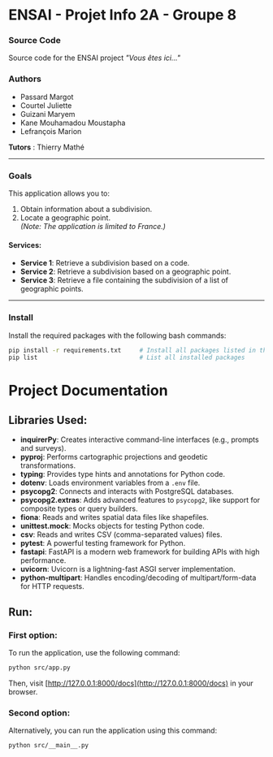 # **ENSAI - Projet Info 2A - Groupe 8**

### **Source Code**
Source code for the ENSAI project *"Vous êtes ici..."*

### **Authors**
- Passard Margot  
- Courtel Juliette  
- Guizani Maryem  
- Kane Mouhamadou Moustapha  
- Lefrançois Marion  

**Tutors** : Thierry Mathé  

---

### **Goals**
This application allows you to:
1. Obtain information about a subdivision.
2. Locate a geographic point.  
*(Note: The application is limited to France.)*

#### **Services:**
- **Service 1**: Retrieve a subdivision based on a code.  
- **Service 2**: Retrieve a subdivision based on a geographic point.  
- **Service 3**: Retrieve a file containing the subdivision of a list of geographic points.  

---

### **Install**
Install the required packages with the following bash commands:

```bash
pip install -r requirements.txt     # Install all packages listed in the file
pip list                            # List all installed packages
```

# Project Documentation

## Libraries Used:

- **inquirerPy**: Creates interactive command-line interfaces (e.g., prompts and surveys).
- **pyproj**: Performs cartographic projections and geodetic transformations.
- **typing**: Provides type hints and annotations for Python code.
- **dotenv**: Loads environment variables from a `.env` file.
- **psycopg2**: Connects and interacts with PostgreSQL databases.
- **psycopg2.extras**: Adds advanced features to `psycopg2`, like support for composite types or query builders.
- **fiona**: Reads and writes spatial data files like shapefiles.
- **unittest.mock**: Mocks objects for testing Python code.
- **csv**: Reads and writes CSV (comma-separated values) files.
- **pytest**: A powerful testing framework for Python.
- **fastapi**: FastAPI is a modern web framework for building APIs with high performance.
- **uvicorn**: Uvicorn is a lightning-fast ASGI server implementation.
- **python-multipart**: Handles encoding/decoding of multipart/form-data for HTTP requests.

## Run:

### First option:
To run the application, use the following command:

```bash
python src/app.py
```

Then, visit [http://127.0.0.1:8000/docs](http://127.0.0.1:8000/docs) in your browser.


### Second option:
Alternatively, you can run the application using this command:
```bash
python src/__main__.py
